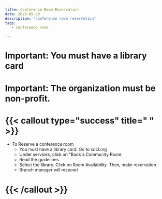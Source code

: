 ```yaml
---
title: Conference Room Reservation
date: 2025-05-30
description: "conference room reservation"
tags:
   - conference room

---
```

# Important: You must have a library card

# Important: The organization must be non-profit.

# {{< callout type="success" title=" " >}}
- To Reserve a conference room
   - You must have a library card. Go to sdcl.org
   - Under services, click on "Book a Community Room
   - Read the guidelines.
   - Select the library. Click on Room Availability. Then, make reservation.
   - Branch manager will respond

# {{< /callout >}}
